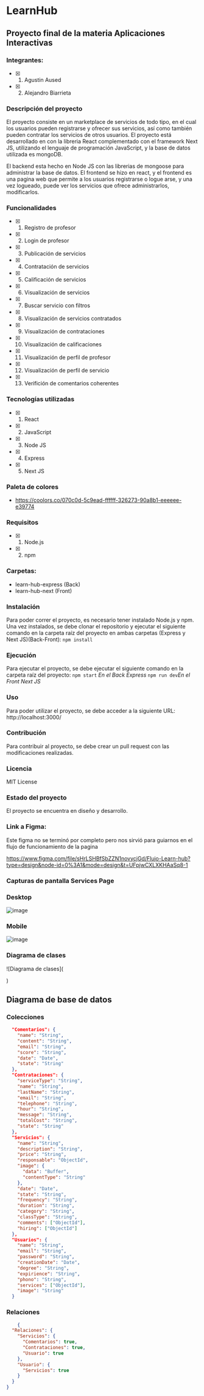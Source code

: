 # LearnHub

## Proyecto final de la materia Aplicaciones Interactivas 
### Integrantes:
- [x] 1. Agustin Aused
- [x] 2. Alejandro Biarrieta 

### Descripción del proyecto
El proyecto consiste en un marketplace de servicios de todo tipo, en el cual los usuarios pueden registrarse y ofrecer sus servicios, así como también pueden contratar los servicios de otros usuarios. El proyecto está desarrollado en con la libreria React complementado con el framework Next JS, utilizando el lenguaje de programación JavaScript, y la base de datos utilizada es mongoDB.

El backend esta hecho en Node JS con las librerias de mongoose para administrar la base de datos.
El frontend se hizo en react, y el frontend es una pagina web que permite a los usuarios registrarse o logue
arse, y una vez logueado, puede ver los servicios que ofrece administrarlos, modificarlos.


### Funcionalidades
- [x] 1. Registro de profesor
- [x] 2. Login de profesor
- [x] 3. Publicación de servicios
- [x] 4. Contratación de servicios
- [x] 5. Calificación de servicios
- [x] 6. Visualización de servicios
- [x] 7. Buscar servicio con filtros
- [x] 8. Visualización de servicios contratados
- [x] 9. Visualización de contrataciones
- [x] 10. Visualización de calificaciones
- [x] 11. Visualización de perfil de profesor
- [x] 12. Visualización de perfil de servicio
- [x] 13. Verifición de comentarios coherentes



### Tecnologías utilizadas
- [x] 1. React
- [x] 2. JavaScript
- [x] 3. Node JS
- [x] 4. Express
- [x] 5. Next JS

### Paleta de colores
- https://coolors.co/070c0d-5c9ead-ffffff-326273-90a8b1-eeeeee-e39774

### Requisitos
- [x] 1. Node.js
- [x] 2. npm

### Carpetas:
- learn-hub-express (Back)
- learn-hub-next (Front)
  
### Instalación
Para poder correr el proyecto, es necesario tener instalado Node.js y npm. Una vez instalados, se debe clonar el repositorio y ejecutar el siguiente comando en la carpeta raíz del proyecto en ambas carpetas (Express y Next JS)(Back-Front):
``` npm install ```

### Ejecución   
Para ejecutar el proyecto, se debe ejecutar el siguiente comando en la carpeta raíz del proyecto:
``` npm start ```  *En el Back Express*
``` npm run dev ```*En el Front Next JS*

### Uso
Para poder utilizar el proyecto, se debe acceder a la siguiente URL: http://localhost:3000/

### Contribución
Para contribuir al proyecto, se debe crear un pull request con las modificaciones realizadas.

### Licencia
MIT License

### Estado del proyecto
El proyecto se encuentra en diseño y desarrollo.

### Link a Figma:
Este figma no se terminó por completo pero nos sirvió para guiarnos en el flujo de funcionamiento de la pagina

https://www.figma.com/file/sHrLSHBfSbZZN1novycjGd/Flujo-Learn-hub?type=design&node-id=0%3A1&mode=design&t=UFpjwCXLXKHAaSq8-1


### Capturas de pantalla Services Page

### Desktop 

![image](https://github.com/AgustinAused/LearnHub/assets/103573136/9f3e8e6a-921c-46e4-92f9-8d52b1cd09d5)

### Mobile

![image](https://github.com/AgustinAused/LearnHub/assets/103573136/5d775b7a-2650-4269-8fe6-c97bd87f7caf)



### Diagrama de clases
![Diagrama de clases](
    
)

## Diagrama de base de datos
### Colecciones
```json
  "Comentarios": {
    "name": "String",
    "content": "String",
    "email": "String",
    "score": "String",
    "date": "Date",
    "state": "String"
  },
  "Contrataciones": {
    "serviceType": "String",
    "name": "String",
    "lastName": "String",
    "email": "String",
    "telephone": "String",
    "hour": "String",
    "message": "String",
    "totalCost": "String",
    "state": "String"
  },
  "Servicios": {
    "name": "String",
    "description": "String",
    "price": "String",
    "responsable": "ObjectId",
    "image": {
      "data": "Buffer",
      "contentType": "String"
    },
    "date": "Date",
    "state": "String",
    "frequency": "String",
    "duration": "String",
    "category": "String",
    "classType": "String",
    "comments": ["ObjectId"],
    "hiring": ["ObjectId"]
  },
  "Usuarios": {
    "name": "String",
    "email": "String",
    "password": "String",
    "creationDate": "Date",
    "degree": "String",
    "expirience": "String",
    "phono": "String",
    "services": ["ObjectId"],
    "image": "String"
  }
```
### Relaciones
```json
    {
  "Relaciones": {
    "Servicios": {
      "Comentarios": true,
      "Contrataciones": true,
      "Usuario": true
    },
    "Usuario": {
      "Servicios": true
    }
  }
}
```


